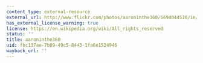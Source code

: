 ```yaml
---
content_type: external-resource
external_url: http://www.flickr.com/photos/aaroninthe360/5694044516/in/photostream/
has_external_license_warning: true
license: https://en.wikipedia.org/wiki/All_rights_reserved
status: ''
title: aaroninthe360
uid: fbc137ae-7b09-49c5-8443-1fa6e1524946
wayback_url: ''
---
```

